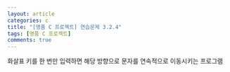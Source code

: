 ```yaml
---
layout: article
categories: c
title: "[명품 C 프로젝트] 연습문제 3.2.4"
tags: [명품 C 프로젝트]
comments: true
---
```


화살표 키를 한 번만 입력하면 해당 방향으로 문자를 연속적으로 이동시키는 프로그램

<script src="https://gist.github.com/junbly/cc299766fc1252c368c8efa9f0beae92.js"></script>
